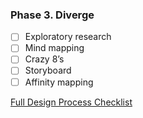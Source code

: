 ### Phase 3. Diverge

- [ ] Exploratory research
- [ ] Mind mapping
- [ ] Crazy 8’s
- [ ] Storyboard
- [ ] Affinity mapping

[Full Design Process Checklist](https://github.com/axisgroup/design-process/blob/master/Design%20Process%20Checklist.md)
